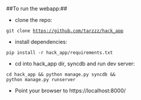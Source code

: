 

##To run the webapp:##

 - clone the repo:

 <code>git clone https://github.com/tarzzz/hack_app</code>

 - install dependencies:

 <code>pip install -r hack_app/requirements.txt</code>
 - cd into hack_app dir, syncdb and run dev server:

 <code>cd hack_app && python manage.py syncdb && python manage.py runserver</code>

 - Point your browser to https://localhost:8000/
